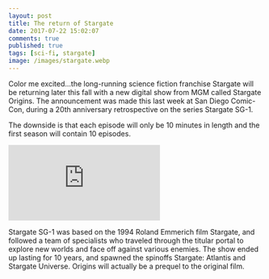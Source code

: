 ```yaml
---
layout: post
title: The return of Stargate
date: 2017-07-22 15:02:07
comments: true
published: true
tags: [sci-fi, stargate]
image: /images/stargate.webp
---
```


Color me excited...the long-running science fiction franchise Stargate will be
returning later this fall with a new digital show from MGM called Stargate
Origins. The announcement was made this last week at San Diego Comic-Con, during
a 20th anniversary retrospective on the series Stargate SG-1.

The downside is that each episode will only be 10 minutes in length and the
first season will contain 10 episodes.

<iframe src="https://www.youtube.com/embed/pnaEUhfMUKQ" frameborder="0" allowfullscreen></iframe>

Stargate SG-1 was based on the 1994 Roland Emmerich film Stargate, and followed
a team of specialists who traveled through the titular portal to explore new
worlds and face off against various enemies. The show ended up lasting for 10
years, and spawned the spinoffs Stargate: Atlantis and Stargate Universe.
Origins will actually be a prequel to the original film.
